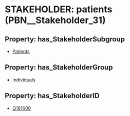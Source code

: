 # STAKEHOLDER: __patients__ (PBN__Stakeholder_31)

## Property: has_StakeholderSubgroup

* [Patients](PBN__StakeholderSubgroup_148)

## Property: has_StakeholderGroup

* [Individuals](PBN__StakeholderGroup_9)

## Property: has_StakeholderID

* [Q181600](Q181600)

